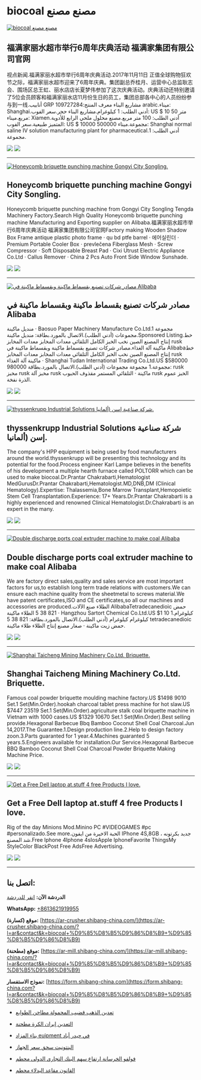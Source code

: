 # biocoal مصنع مصنع

<a href="https://swt.shibang-china.com/?l=ar&img&k=biocoal+%D9%85%D8%B5%D9%86%D8%B9+%D9%85%D8%B5%D9%86%D8%B9" target="_blank">![biocoal مصنع مصنع](http://static.shibang-china.com/all-800x300/1081.jpg)</a>

## 福满家丽水超市举行6周年庆典活动 福满家集团有限公司官网
视点新闻.福满家丽水超市举行6周年庆典活动.2017年11月11日 正值全球购物狂欢节之际，福满家丽水超市迎来了6周年庆典。集团副总乔桂月、运营中心总监耿志会、围场区总王虹、丽水店店长夏梦伟参加了这次庆典活动。庆典活动还特别邀请了5位会员顾客和福满家丽水店11月份生日的员工，集团总部各中心的人员纷纷参与到一线.أنابيب GRP مشاريع البناء معرف المنتج:109727284 arabic.ميناء: Shanghai.أدني الطلب: 1 كيلوغرام.مشاريع البناء حجر.سعر الفوب: US $ 10 50 متر مربع.ميناء: Xiamen.أدني الطلب: 100 متر مربع.مصنع محلول ملحي الرابع للأدوية المتميز طبيعية.سعر الفوب: US $ 10000 500000 مجموعة.ميناء: Shanghai normal saline IV solution manufacturing plant for pharmaceutical.أدني الطلب: 1 مجموعة.


<a href="https://whatsapp.shibangsoft.com/WhatsApp.php" target="_blank" title="WhatsApp">![](http://static.shibang-china.com/icon/whatsapp.png)</a> <a href="https://swt.shibang-china.com/?l=ar&icon&k=biocoal+%D9%85%D8%B5%D9%86%D8%B9+%D9%85%D8%B5%D9%86%D8%B9" target="_blank">![](http://static.shibang-china.com/icon/chat-ar.png)</a>

---

<a href="https://swt.shibang-china.com/?l=ar&img&k=biocoal+%D9%85%D8%B5%D9%86%D8%B9+%D9%85%D8%B5%D9%86%D8%B9" target="_blank">![Honeycomb briquette punching machine Gongyi City Songling.](http://static.shibang-china.com/all-800x300/1145.jpg)</a>

## Honeycomb briquette punching machine Gongyi City Songling.
Honeycomb briquette punching machine from Gongyi City Songling Tengda Machinery Factory.Search High Quality Honeycomb briquette punching machine Manufacturing and Exporting supplier on Alibaba.福满家丽水超市举行6周年庆典活动 福满家集团有限公司官网Factory making Wooden Shadow Box Frame antique plastic photo frame &middot; qu bd ptfe barrel &middot; 에어실린더 &middot; Premium Portable Cooler Box &middot; prevlečena Fiberglass Mesh &middot; Screw Compressor &middot; Soft Disposable Breast Pad &middot; Cixi Utrust Electric Appliance Co.Ltd &middot; Callus Remover &middot; China 2 Pcs Auto Front Side Window Sunshade.


<a href="https://whatsapp.shibangsoft.com/WhatsApp.php" target="_blank" title="WhatsApp">![](http://static.shibang-china.com/icon/whatsapp.png)</a> <a href="https://swt.shibang-china.com/?l=ar&icon&k=biocoal+%D9%85%D8%B5%D9%86%D8%B9+%D9%85%D8%B5%D9%86%D8%B9" target="_blank">![](http://static.shibang-china.com/icon/chat-ar.png)</a>

---

<a href="https://swt.shibang-china.com/?l=ar&img&k=biocoal+%D9%85%D8%B5%D9%86%D8%B9+%D9%85%D8%B5%D9%86%D8%B9" target="_blank">![مصادر شركات تصنيع بقسماط ماكينة وبقسماط ماكينة في Alibaba](http://static.shibang-china.com/all-800x300/1319.jpg)</a>

## مصادر شركات تصنيع بقسماط ماكينة وبقسماط ماكينة في Alibaba
منديل ماكينة &middot; Baosuo Paper Machinery Manufacture Co.Ltd.1 مجموعة مجموعات (أدني الطلب).الاتصال بالمورد.بطاقة: منديل ماكينة.Sponsored Listing.خط إنتاج المصنع الصين نخب الخبز الكامل التلقائي معدات المخابز معدات المخابز rusk ماكينة آلة الغذاء.مصادر شركات تصنيع بقسماط ماكينة وبقسماط ماكينة في Alibabaخط إنتاج المصنع الصين نخب الخبز الكامل التلقائي معدات المخابز معدات المخابز rusk ماكينة آلة الغذاء &middot; Shanghai Tudan International Trading Co.Ltd.US $580000 980000 مجموعة.1 مجموعة مجموعات (أدني الطلب).الاتصال بالمورد.بطاقة: rusk مخبز rusk مخبز آلة rusk ماكينة &middot; التلقائي المستمر مقذوف الحبوب rusk الخبز عموم الذرة نفخة.


<a href="https://whatsapp.shibangsoft.com/WhatsApp.php" target="_blank" title="WhatsApp">![](http://static.shibang-china.com/icon/whatsapp.png)</a> <a href="https://swt.shibang-china.com/?l=ar&icon&k=biocoal+%D9%85%D8%B5%D9%86%D8%B9+%D9%85%D8%B5%D9%86%D8%B9" target="_blank">![](http://static.shibang-china.com/icon/chat-ar.png)</a>

---

<a href="https://swt.shibang-china.com/?l=ar&img&k=biocoal+%D9%85%D8%B5%D9%86%D8%B9+%D9%85%D8%B5%D9%86%D8%B9" target="_blank">![thyssenkrupp Industrial Solutions شركة صناعية إسن (ألمانيا.](http://static.shibang-china.com/all-800x300/499.jpg)</a>

## thyssenkrupp Industrial Solutions شركة صناعية إسن (ألمانيا.
The company&#39;s HPP equipment is being used by food manufacturers around the world.thyssenkrupp will be presenting this technology and its potential for the food.Process engineer Karl Lampe believes in the benefits of his development a multiple hearth furnace called POLTORR which can be used to make biocoal.Dr.Prantar Chakrabarti,Hematologist MedGurusDr.Prantar Chakrabarti,Hematologist.MD,DNB,DM (Clinical Hematology).Expertise: Thalassemia,Bone Marrow Transplant,Hemopoietic Stem Cell Transplantation.Experience: 17+ Years.Dr.Prantar Chakrabarti is a highly experienced and renowned Clinical Hematologist.Dr.Chakrabarti is an expert in the many.


<a href="https://whatsapp.shibangsoft.com/WhatsApp.php" target="_blank" title="WhatsApp">![](http://static.shibang-china.com/icon/whatsapp.png)</a> <a href="https://swt.shibang-china.com/?l=ar&icon&k=biocoal+%D9%85%D8%B5%D9%86%D8%B9+%D9%85%D8%B5%D9%86%D8%B9" target="_blank">![](http://static.shibang-china.com/icon/chat-ar.png)</a>

---

<a href="https://swt.shibang-china.com/?l=ar&img&k=biocoal+%D9%85%D8%B5%D9%86%D8%B9+%D9%85%D8%B5%D9%86%D8%B9" target="_blank">![Double discharge ports coal extruder machine to make coal Alibaba](http://static.shibang-china.com/all-800x300/427.jpg)</a>

## Double discharge ports coal extruder machine to make coal Alibaba
We are factory direct sales,quality and sales service are most important factors for us,to establish long term trade relations with customers.We can ensure each machine quality from the sheetmetal to screws material.We have patent certificates,ISO and CE certificates,so all our machines and accessories are produced.الطلاء صنع الآلات AlibabaTetradecanedioic حمض 821 38 5 الطلاء ماكينة &middot; Hangzhou Sartort Chemical Co.Ltd.US $1 10 كيلوغرام.1 كيلوغرام كيلوغرام (أدني الطلب).الاتصال بالمورد.بطاقة: 821 38 5 tetradecanedioic حمض زيت ماكينة &middot; صغار مصنع إنتاج الطلاء طلاء ماكينة.


<a href="https://whatsapp.shibangsoft.com/WhatsApp.php" target="_blank" title="WhatsApp">![](http://static.shibang-china.com/icon/whatsapp.png)</a> <a href="https://swt.shibang-china.com/?l=ar&icon&k=biocoal+%D9%85%D8%B5%D9%86%D8%B9+%D9%85%D8%B5%D9%86%D8%B9" target="_blank">![](http://static.shibang-china.com/icon/chat-ar.png)</a>

---

<a href="https://swt.shibang-china.com/?l=ar&img&k=biocoal+%D9%85%D8%B5%D9%86%D8%B9+%D9%85%D8%B5%D9%86%D8%B9" target="_blank">![Shanghai Taicheng Mining Machinery Co.Ltd. Briquette.](http://static.shibang-china.com/all-800x300/176.jpg)</a>

## Shanghai Taicheng Mining Machinery Co.Ltd. Briquette.
Famous coal powder briquette moulding machine factory.US $1498 9010 Set.1 Set(Min.Order).hookah charcoal tablet press machine for hot slaw.US $7447 23519 Set.1 Set(Min.Order).agriculture stalk coal briquette machine in Vietnam with 1000 cases.US $1329 10670 Set.1 Set(Min.Order).Best selling provide.Hexagonal Barbecue Bbq Bamboo Coconut Shell Coal Charcoal.Jun 14,2017.The Guarantee.1.Design production line.2.Help to design factory zoon.3.Parts guaranted for 1 year.4.Machines guaranted 5 years.5.Engineers available for installation.Our Service.Hexagonal Barbecue BBQ Bamboo Coconut Shell Coal Charcoal Powder Briquette Making Machine Price.


<a href="https://whatsapp.shibangsoft.com/WhatsApp.php" target="_blank" title="WhatsApp">![](http://static.shibang-china.com/icon/whatsapp.png)</a> <a href="https://swt.shibang-china.com/?l=ar&icon&k=biocoal+%D9%85%D8%B5%D9%86%D8%B9+%D9%85%D8%B5%D9%86%D8%B9" target="_blank">![](http://static.shibang-china.com/icon/chat-ar.png)</a>

---

<a href="https://swt.shibang-china.com/?l=ar&img&k=biocoal+%D9%85%D8%B5%D9%86%D8%B9+%D9%85%D8%B5%D9%86%D8%B9" target="_blank">![Get a Free Dell laptop at.stuff 4 free Products I love.](http://static.shibang-china.com/all-800x300/852.jpg)</a>

## Get a Free Dell laptop at.stuff 4 free Products I love.
Rig of the day Minions Mod.Minino PC #VIDEOGAMES #pc #personalizado.See more.الحبة الاخيرة من ايفون IPhone 4S,8GB ، جديد بكرتونه شد المصنع.Free Iphone 4Iphone 4sIosApple IphoneFavorite ThingsMy StyleColor BlackPost Free AdsFree Advertising.

<a href="https://whatsapp.shibangsoft.com/WhatsApp.php" target="_blank" title="WhatsApp">![](http://static.shibang-china.com/icon/whatsapp.png)</a> <a href="https://swt.shibang-china.com/?l=ar&icon&k=biocoal+%D9%85%D8%B5%D9%86%D8%B9+%D9%85%D8%B5%D9%86%D8%B9" target="_blank">![](http://static.shibang-china.com/icon/chat-ar.png)</a>

---
## اتصل بنا:

**الدردشة الآن:** [انقر للدردشة](https://swt.shibang-china.com?l=ar&contact&k=biocoal+%D9%85%D8%B5%D9%86%D8%B9+%D9%85%D8%B5%D9%86%D8%B9)

**WhatsApp:**  [+8613621919955](https://whatsapp.shibangsoft.com/WhatsApp.php)

**موقع (كسارة):** [https://ar-crusher.shibang-china.com/](https://ar-crusher.shibang-china.com/?l=ar&contact&k=biocoal+%D9%85%D8%B5%D9%86%D8%B9+%D9%85%D8%B5%D9%86%D8%B9)

**موقع (مطحنة):** [https://ar-mill.shibang-china.com/](https://ar-mill.shibang-china.com/?l=ar&contact&k=biocoal+%D9%85%D8%B5%D9%86%D8%B9+%D9%85%D8%B5%D9%86%D8%B9)

**نموذج الاستفسار:** [https://form.shibang-china.com](https://form.shibang-china.com?l=ar&contact&k=biocoal+%D9%85%D8%B5%D9%86%D8%B9+%D9%85%D8%B5%D9%86%D8%B9)

* [تعدين الذهب قضيب المحمولة مطاحن الطوابع](../26/%D8%AA%D8%B9%D8%AF%D9%8A%D9%86%20%D8%A7%D9%84%D8%B0%D9%87%D8%A8%20%D9%82%D8%B6%D9%8A%D8%A8%20%D8%A7%D9%84%D9%85%D8%AD%D9%85%D9%88%D9%84%D8%A9%20%D9%85%D8%B7%D8%A7%D8%AD%D9%86%20%D8%A7%D9%84%D8%B7%D9%88%D8%A7%D8%A8%D8%B9.md)

* [التعدين إيران الكرة مطحنة](../27/%D8%A7%D9%84%D8%AA%D8%B9%D8%AF%D9%8A%D9%86%20%D8%A5%D9%8A%D8%B1%D8%A7%D9%86%20%D8%A7%D9%84%D9%83%D8%B1%D8%A9%20%D9%85%D8%B7%D8%AD%D9%86%D8%A9.md)

* [بناء المزاد euipment في حيدر أباد](../26/%D8%A8%D9%86%D8%A7%D8%A1%20%D8%A7%D9%84%D9%85%D8%B2%D8%A7%D8%AF%20euipment%20%D9%81%D9%8A%20%D8%AD%D9%8A%D8%AF%D8%B1%20%D8%A3%D8%A8%D8%A7%D8%AF.md)

* [البنتونيت سحق سعر الجهاز](../30/%D8%A7%D9%84%D8%A8%D9%86%D8%AA%D9%88%D9%86%D9%8A%D8%AA%20%D8%B3%D8%AD%D9%82%20%D8%B3%D8%B9%D8%B1%20%D8%A7%D9%84%D8%AC%D9%87%D8%A7%D8%B2.md)

* [فولفو الخرسانة ارتفاع سهم البنك التجارى الدولى محطم](../30/%D9%81%D9%88%D9%84%D9%81%D9%88%20%D8%A7%D9%84%D8%AE%D8%B1%D8%B3%D8%A7%D9%86%D8%A9%20%D8%A7%D8%B1%D8%AA%D9%81%D8%A7%D8%B9%20%D8%B3%D9%87%D9%85%20%D8%A7%D9%84%D8%A8%D9%86%D9%83%20%D8%A7%D9%84%D8%AA%D8%AC%D8%A7%D8%B1%D9%89%20%D8%A7%D9%84%D8%AF%D9%88%D9%84%D9%89%20%D9%85%D8%AD%D8%B7%D9%85.md)

* [القانون مقاعد البدلاء محطم](../27/%D8%A7%D9%84%D9%82%D8%A7%D9%86%D9%88%D9%86%20%D9%85%D9%82%D8%A7%D8%B9%D8%AF%20%D8%A7%D9%84%D8%A8%D8%AF%D9%84%D8%A7%D8%A1%20%D9%85%D8%AD%D8%B7%D9%85.md)